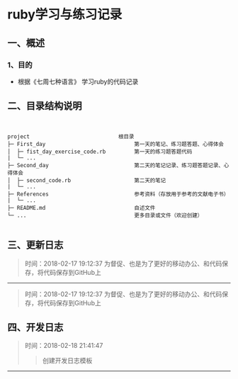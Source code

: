 # ruby学习与练习记录

## 一、概述

### 1、目的
+ 根据《七周七种语言》 学习ruby的代码记录

## 二、目录结构说明
<pre><code>

project                            根目录
├─ First_day                            第一天的笔记、练习题答题、心得体会
│  ├─ fist_day_exercise_code.rb         第一天的练习题答题代码
|  └─ ...                               
├─ Second_day                           第二天的笔记记录、练习题答题记录、心得体会
│  ├─ second_code.rb                    第二天的笔记
|  └─ ...                               
├─ References                           参考资料（存放用于参考的文献电子书）
|  └─ ...                               
├─ README.md                            自述文件
└─ ...                                  更多目录或文件（欢迎创建）

</code></pre>

## 三、更新日志

>    时间：2018-02-17 19:12:37
>    为督促、也是为了更好的移动办公、和代码保存，将代码保存到GitHub上
---
>    时间：2018-02-17 19:12:37
>    为督促、也是为了更好的移动办公、和代码保存，将代码保存到GitHub上



## 四、开发日志

>时间：2018-02-18 21:41:47
>>创建开发日志模板
---
>
>>


